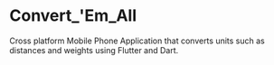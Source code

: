 # Convert_'Em_All

Cross platform Mobile Phone Application that converts units such as distances and weights using Flutter and Dart.
